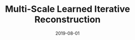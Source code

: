 ---
title: "Multi-Scale Learned Iterative Reconstruction"
collection: preprints
authors: 'A. Hauptmann, J. Adler, S. Arridge, and O. Öktem'
date: 2019-08-01
venue: 'arXiv'
paperurl: 'http://asHauptmann.github.io/files/2019_Hauptmann_preprint.pdf'
---